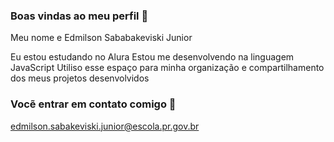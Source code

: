 ### Boas vindas ao meu perfil 🖤

Meu nome e Edmilson Sababakeviski Junior

Eu estou estudando no Alura
Estou me desenvolvendo na linguagem JavaScript
Utiliso esse espaço para minha organização e compartilhamento dos meus projetos desenvolvidos

### Vocẽ entrar em contato comigo 🤎

edmilson.sabakeviski.junior@escola.pr.gov.br
